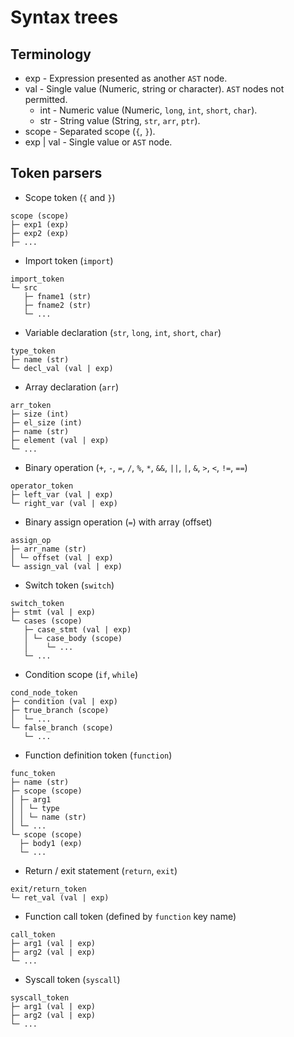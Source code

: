 # Syntax trees
## Terminology
- exp - Expression presented as another `AST` node.
- val - Single value (Numeric, string or character). `AST` nodes not permitted.
    - int - Numeric value (Numeric, `long`, `int`, `short`, `char`).
    - str - String value (String, `str`, `arr`, `ptr`).
- scope - Separated scope (`{`, `}`).
- exp | val - Single value or `AST` node.

## Token parsers
- Scope token (`{` and `}`)
```
scope (scope)
├─ exp1 (exp)
├─ exp2 (exp)
├─ ...
```

- Import token (`import`)
```
import_token
└─ src
   ├─ fname1 (str)
   ├─ fname2 (str)
   └─ ...
```

- Variable declaration (`str`, `long`, `int`, `short`, `char`)
```
type_token
├─ name (str)
└─ decl_val (val | exp)
```

- Array declaration (`arr`)
```
arr_token
├─ size (int)
├─ el_size (int)
├─ name (str)
├─ element (val | exp)
└─ ...
```

- Binary operation (`+`, `-`, `=`, `/`, `%`, `*`, `&&`, `||`, `|`, `&`, `>`, `<`, `!=`, `==`)
```
operator_token
├─ left_var (val | exp)
└─ right_var (val | exp)
```

- Binary assign operation (`=`) with array (offset)
```
assign_op
├─ arr_name (str)
│ └─ offset (val | exp)
└─ assign_val (val | exp)
```

- Switch token (`switch`)
```
switch_token
├─ stmt (val | exp)
└─ cases (scope)
   ├─ case_stmt (val | exp)
   │ └─ case_body (scope)
   │    └─ ...
   └─ ...
```

- Condition scope (`if`, `while`)
```
cond_node_token
├─ condition (val | exp)
├─ true_branch (scope)
│  └─ ...
└─ false_branch (scope)
   └─ ...
```

- Function definition token (`function`)
```
func_token
├─ name (str)
├─ scope (scope)
│ ├─ arg1
│ │ └─ type
│ │ └─ name (str)
│ └─ ...
└─ scope (scope)
  ├─ body1 (exp)
  └─ ...
```

- Return / exit statement (`return`, `exit`)
```
exit/return_token
└─ ret_val (val | exp)
```

- Function call token (defined by `function` key name)
```
call_token
├─ arg1 (val | exp)
├─ arg2 (val | exp)
└─ ...
```

- Syscall token (`syscall`)
```
syscall_token
├─ arg1 (val | exp)
├─ arg2 (val | exp)
└─ ...
```
